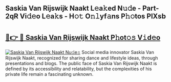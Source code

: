 ## Saskia Van Rijswijk Naakt L𝚎a𝚔ed N𝚞𝚍e - Part-2qR Vi𝚍𝚎o L𝚎a𝚔s - H𝚘𝚝 O𝚗𝚕yf𝚊ns P𝚑𝚘tos PlXsb

# <h2><a href="http://kfd9qa.oniu.top/?m=Saskia+Van+Rijswijk+Naakt">🔗👉 🔴 Saskia Van Rijswijk Naakt P𝚑ot𝚘𝚜 V𝚒d𝚎o</a></h2>

[![Saskia Van Rijswijk Naakt Nu𝚍e𝚜](https://i.imgur.com/0qMVB7G.gif)](http://kfd9qa.oniu.top/?m=Saskia+Van+Rijswijk+Naakt)
Social media innovator Saskia Van Rijswijk Naakt, recognized for sharing dance and lifestyle ideas, through presentations and blogs. The public face of Saskia Van Rijswijk Naakt is defined by its accessibility and relatability, but the complexities of his private life remain a fascinating unknown.  
